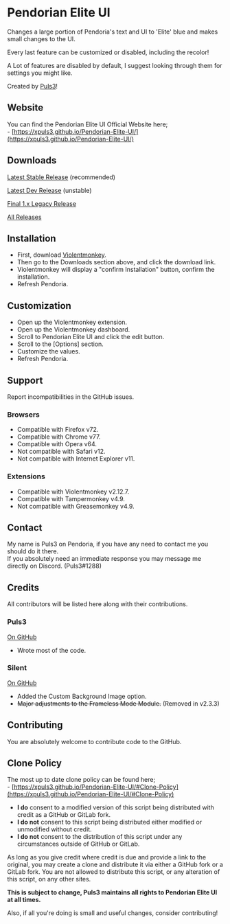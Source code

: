 # Pendorian Elite UI
Changes a large portion of Pendoria's text and UI to 'Elite' blue and makes small changes to the UI.

Every last feature can be customized or disabled, including the recolor!

A Lot of features are disabled by default, I suggest looking through them for settings you might like.

Created by [Puls3](https://github.com/xPuls3)!

## Website
You can find the Pendorian Elite UI Official Website here;
<br>\- [https://xpuls3.github.io/Pendorian-Elite-UI/](https://xpuls3.github.io/Pendorian-Elite-UI/)

## Downloads
[Latest Stable Release](https://github.com/xPuls3/Pendorian-Elite-UI/raw/master/script.user.js) (recommended)

[Latest Dev Release](https://github.com/xPuls3/Pendorian-Elite-UI/raw/dev/script.user.js) (unstable)

[Final 1.x Legacy Release](https://github.com/xPuls3/Pendorian-Elite-UI/raw/1.7.1/script.user.js)

[All Releases](https://github.com/xPuls3/Pendorian-Elite-UI/releases)

## Installation
* First, download [Violentmonkey](https://violentmonkey.github.io/get-it/).
* Then go to the Downloads section above, and click the download link.
* Violentmonkey will display a "confirm Installation" button, confirm the installation.
* Refresh Pendoria.

## Customization
* Open up the Violentmonkey extension.
* Open up the Violentmonkey dashboard.
* Scroll to Pendorian Elite UI and click the edit button.
* Scroll to the \[Options] section.
* Customize the values.
* Refresh Pendoria. 

## Support

Report incompatibilities in the GitHub issues. 

### Browsers
* Compatible with Firefox v72.
* Compatible with Chrome v77.
* Compatible with Opera v64.
* Not compatible with Safari v12.
* Not compatible with Internet Explorer v11.

### Extensions
* Compatible with Violentmonkey v2.12.7.
* Compatible with Tampermonkey v4.9.
* Not compatible with Greasemonkey v4.9.

## Contact
My name is Puls3 on Pendoria, if you have any need to contact me you should do it there.  
If you absolutely need an immediate response you may message me directly on Discord. (Puls3#1288) 

## Credits
All contributors will be listed here along with their contributions.
### Puls3
[On GitHub](https://github.com/xPuls3/)
* Wrote most of the code.
### Silent
[On GitHub](https://github.com/SilentXer0/)
* Added the Custom Background Image option.
* ~~Major adjustments to the Frameless Mode Module.~~ (Removed in v2.3.3)

## Contributing
You are absolutely welcome to contribute code to the GitHub. 

## Clone Policy
The most up to date clone policy can be found here;
<br>\- [https://xpuls3.github.io/Pendorian-Elite-UI/#Clone-Policy](https://xpuls3.github.io/Pendorian-Elite-UI/#Clone-Policy)

* **I do** consent to a modified version of this script being distributed with credit as a GitHub or GitLab fork. 
* **I do not** consent to this script being distributed either modified or unmodified without credit.
* **I do not** consent to the distribution of this script under any circumstances outside of GitHub or GitLab. 

As long as you give credit where credit is due and provide a link to the original, you may create a clone and distribute it via either a GitHub fork or a GitLab fork. You are not allowed to distribute this script, or any alteration of this script, on any other sites.

**This is subject to change, Puls3 maintains all rights to Pendorian Elite UI at all times.**

Also, if all you're doing is small and useful changes, consider contributing!
